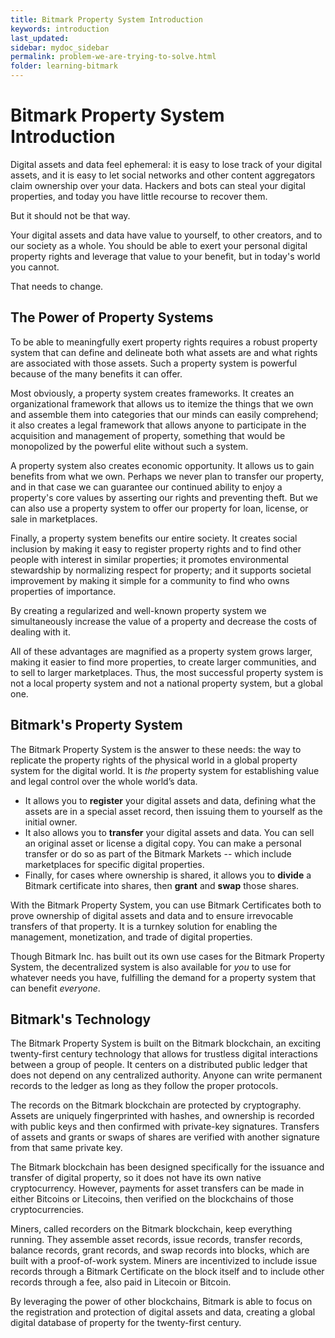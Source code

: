 ```yaml
---
title: Bitmark Property System Introduction
keywords: introduction
last_updated: 
sidebar: mydoc_sidebar
permalink: problem-we-are-trying-to-solve.html
folder: learning-bitmark
---
```


# Bitmark Property System Introduction

Digital assets and data feel ephemeral: it is easy to lose track of your digital assets, and it is easy to let social networks and other content aggregators claim ownership over your data. Hackers and bots can steal your digital properties, and today you have little recourse to recover them.

But it should not be that way.

Your digital assets and data have value to yourself, to other creators, and to our society as a whole. You should be able to exert your personal digital property rights and leverage that value to your benefit, but in today's world you cannot.

That needs to change.

## The Power of Property Systems

To be able to meaningfully exert property rights requires a robust property system that can define and delineate both what assets are and what rights are associated with those assets. Such a property system is powerful because of the many benefits it can offer.

Most obviously, a property system creates frameworks. It creates an organizational framework that allows us to itemize the things that we own and assemble them into categories that our minds can easily comprehend; it also creates a legal framework that allows anyone to participate in the acquisition and management of property, something that would be monopolized by the powerful elite without such a system.

A property system also creates economic opportunity. It allows us to gain benefits from what we own. Perhaps we never plan to transfer our property, and in that case we can guarantee our continued ability to enjoy a property's core values by asserting our rights and preventing theft. But we can also use a property system to offer our property for loan, license, or sale in marketplaces.

Finally, a property system benefits our entire society. It creates social inclusion by making it easy to register property rights and  to find other people with interest in similar properties; it  promotes environmental stewardship by normalizing respect for property; and it supports societal improvement by making it simple for a community to find who owns properties of importance.

By creating a regularized and well-known property system we simultaneously increase the value of a property and decrease the costs of dealing with it.

All of these advantages are magnified as a property system grows larger, making it easier to find more properties, to create larger communities, and to sell to larger marketplaces. Thus, the most successful property system is not a local property system and not a national property system, but a global one.

## Bitmark's Property System

The Bitmark Property System is the answer to these needs: the way to replicate the property rights of the physical world in a global property system for the digital world. It is _the_ property system for establishing value and legal control over the whole world’s data.

* It allows you to **register** your digital assets and data, defining what the assets are in a special asset record, then issuing them to yourself as the initial owner.
* It also allows you to **transfer** your digital assets and data. You can sell an original asset or license a digital copy. You can make a personal transfer or do so as part of the Bitmark Markets -- which include marketplaces for specific digital properties.
* Finally, for cases where ownership is shared, it allows you to **divide** a Bitmark certificate into shares, then **grant** and **swap** those shares.

With the Bitmark Property System, you can use Bitmark Certificates both to prove ownership of digital assets and data and to ensure irrevocable transfers of that property. It is a turnkey solution for enabling the management, monetization, and trade of digital properties.

Though Bitmark Inc. has built out its own use cases for the Bitmark Property System, the decentralized system is also available for _you_ to use for whatever needs you have, fulfilling the demand for a property system that can benefit _everyone_.

## Bitmark's Technology

The Bitmark Property System is built on the Bitmark blockchain, an exciting twenty-first century technology that allows for trustless digital interactions between a group of people. It centers on a distributed public ledger that does not depend on any centralized authority. Anyone can write permanent records to the ledger as long as they follow the proper protocols.

The records on the Bitmark blockchain are protected by cryptography. Assets are uniquely fingerprinted with hashes, and ownership is recorded with public keys and then confirmed with private-key signatures. Transfers of assets and grants or swaps of shares are verified with another signature from that same private key.

The Bitmark blockchain has been designed specifically for the issuance and transfer of digital property, so it does not have its own native cryptocurrency. However, payments for asset transfers can be made in either Bitcoins or Litecoins, then verified on the blockchains of those cryptocurrencies.

Miners, called recorders on the Bitmark blockchain, keep everything running. They assemble asset records, issue records, transfer records, balance records, grant records, and swap records into blocks, which are built with a proof-of-work system. Miners are incentivized to include issue records through a Bitmark Certificate on the block itself and to include other records through a fee, also paid in Litecoin or Bitcoin.

By leveraging the power of other blockchains, Bitmark is able to focus on the registration and protection of digital assets and data, creating a global digital database of property for the twenty-first century.
